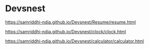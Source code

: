 # Devsnest
https://samriddhi-ndia.github.io/Devsnest/Resume/resume.html

https://samriddhi-ndia.github.io/Devsnest/clock/clock.html

https://samriddhi-ndia.github.io/Devsnest/calculator/calculator.html
